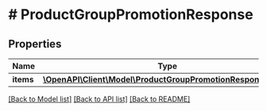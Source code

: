 # # ProductGroupPromotionResponse

## Properties

Name | Type | Description | Notes
------------ | ------------- | ------------- | -------------
**items** | [**\OpenAPI\Client\Model\ProductGroupPromotionResponseItem[]**](ProductGroupPromotionResponseItem.md) |  | [optional]

[[Back to Model list]](../../README.md#models) [[Back to API list]](../../README.md#endpoints) [[Back to README]](../../README.md)

